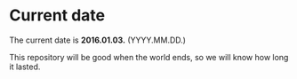 # Current date

The current date is **2016.01.03.** (YYYY.MM.DD.)

This repository will be good when the world ends, so we will know how long it lasted.